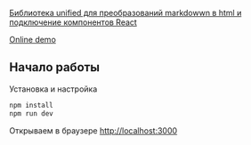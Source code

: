[Библиотека unified для преобразований markdowwn в html и подключение компонентов React](https://mrdramm.netlify.app/posts/biblioteka-unified-dlya-preobrazovanii-markdown-v-html)

[Online demo](https://markdown-to-html-denisso.vercel.app/)

## Начало работы

Установка и настройка 

```bash
npm install
npm run dev
```

Открываем в браузере [http://localhost:3000](http://localhost:3000)

